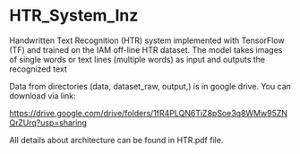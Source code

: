 # HTR_System_Inz
Handwritten Text Recognition (HTR) system implemented with TensorFlow (TF) and trained on the IAM off-line HTR dataset. The model takes images of single words or text lines (multiple words) as input and outputs the recognized text

Data from directories (data, dataset_raw, output,) is in google drive. You can download via link:

https://drive.google.com/drive/folders/1fR4PLQN6TiZ8pSoe3q8WMw95ZNQrZUrq?usp=sharing

All details about architecture can be found in HTR.pdf file.
